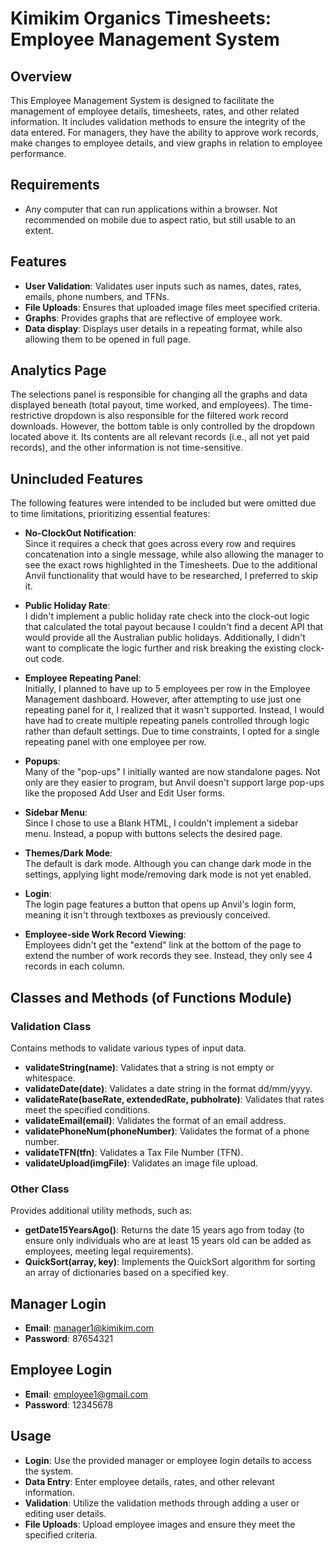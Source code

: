 # Kimikim Organics Timesheets: Employee Management System

## Overview
This Employee Management System is designed to facilitate the management of employee details, timesheets, rates, and other related information. It includes validation methods to ensure the integrity of the data entered. For managers, they have the ability to approve work records, make changes to employee details, and view graphs in relation to employee performance.

## Requirements
- Any computer that can run applications within a browser. Not recommended on mobile due to aspect ratio, but still usable to an extent.

## Features
- **User Validation**: Validates user inputs such as names, dates, rates, emails, phone numbers, and TFNs.
- **File Uploads**: Ensures that uploaded image files meet specified criteria.
- **Graphs**: Provides graphs that are reflective of employee work.
- **Data display**: Displays user details in a repeating format, while also allowing them to be opened in full page.

## Analytics Page
The selections panel is responsible for changing all the graphs and data displayed beneath (total payout, time worked, and employees). The time-restrictive dropdown is also responsible for the filtered work record downloads. However, the bottom table is only controlled by the dropdown located above it. Its contents are all relevant records (i.e., all not yet paid records), and the other information is not time-sensitive.

## Unincluded Features
The following features were intended to be included but were omitted due to time limitations, prioritizing essential features:

- **No-ClockOut Notification**:  
  Since it requires a check that goes across every row and requires concatenation into a single message, while also allowing the manager to see the exact rows highlighted in the Timesheets. Due to the additional Anvil functionality that would have to be researched, I preferred to skip it.

- **Public Holiday Rate**:  
  I didn't implement a public holiday rate check into the clock-out logic that calculated the total payout because I couldn't find a decent API that would provide all the Australian public holidays. Additionally, I didn't want to complicate the logic further and risk breaking the existing clock-out code.

- **Employee Repeating Panel**:  
  Initially, I planned to have up to 5 employees per row in the Employee Management dashboard. However, after attempting to use just one repeating panel for it, I realized that it wasn't supported. Instead, I would have had to create multiple repeating panels controlled through logic rather than default settings. Due to time constraints, I opted for a single repeating panel with one employee per row.

- **Popups**:  
  Many of the "pop-ups" I initially wanted are now standalone pages. Not only are they easier to program, but Anvil doesn't support large pop-ups like the proposed Add User and Edit User forms.

- **Sidebar Menu**:  
  Since I chose to use a Blank HTML, I couldn't implement a sidebar menu. Instead, a popup with buttons selects the desired page.

- **Themes/Dark Mode**:  
  The default is dark mode. Although you can change dark mode in the settings, applying light mode/removing dark mode is not yet enabled.

- **Login**:  
  The login page features a button that opens up Anvil's login form, meaning it isn't through textboxes as previously conceived.

- **Employee-side Work Record Viewing**:  
  Employees didn't get the "extend" link at the bottom of the page to extend the number of work records they see. Instead, they only see 4 records in each column.

## Classes and Methods (of Functions Module)

### Validation Class
Contains methods to validate various types of input data.

- **validateString(name)**: Validates that a string is not empty or whitespace.
- **validateDate(date)**: Validates a date string in the format dd/mm/yyyy.
- **validateRate(baseRate, extendedRate, pubholrate)**: Validates that rates meet the specified conditions.
- **validateEmail(email)**: Validates the format of an email address.
- **validatePhoneNum(phoneNumber)**: Validates the format of a phone number.
- **validateTFN(tfn)**: Validates a Tax File Number (TFN).
- **validateUpload(imgFile)**: Validates an image file upload.

### Other Class
Provides additional utility methods, such as:

- **getDate15YearsAgo()**: Returns the date 15 years ago from today (to ensure only individuals who are at least 15 years old can be added as employees, meeting legal requirements).
- **QuickSort(array, key)**: Implements the QuickSort algorithm for sorting an array of dictionaries based on a specified key.

## Manager Login
- **Email**: manager1@kimikim.com
- **Password**: 87654321

## Employee Login
- **Email**: employee1@gmail.com
- **Password**: 12345678

## Usage
- **Login**: Use the provided manager or employee login details to access the system.
- **Data Entry**: Enter employee details, rates, and other relevant information.
- **Validation**: Utilize the validation methods through adding a user or editing user details.
- **File Uploads**: Upload employee images and ensure they meet the specified criteria.
